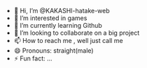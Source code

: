 - 👋 Hi, I’m @KAKASHI-hatake-web
- 👀 I’m interested in games
- 🌱 I’m currently learning Github
- 💞️ I’m looking to collaborate on a big project
- 📫 How to reach me , well just call me
- 😄 Pronouns: straight(male)
- ⚡ Fun fact: ...

<!---
KAKASHI-hatake-web/KAKASHI-hatake-web is a ✨ special ✨ repository because its `README.md` (this file) appears on your GitHub profile.
You can click the Preview link to take a look at your changes.
--->
